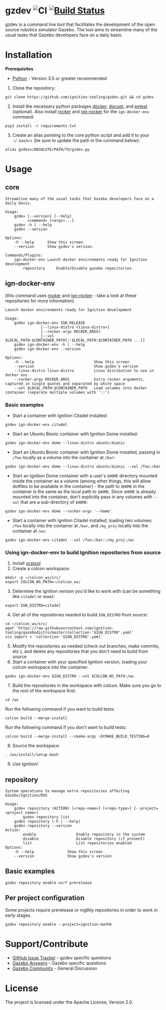 # gzdev ![CI](https://github.com/ignition-tooling/gzdev/workflows/CI/badge.svg) [![Build Status](https://build.osrfoundation.org/job/gzdev-ci-pr_any-xenial-amd64/badge/icon)](https://build.osrfoundation.org/job/gzdev-ci-pr_any-xenial-amd64)
gzdev is a command line tool that facilitates the development of the open source robotics simulator Gazebo. The tool aims to streamline many of the usual tasks that Gazebo developers face on a daily basis.

# Installation

**Prerequisites**
* [Python](https://www.python.org/downloads/) - Version 3.5 or greater recommended

1. Clone the repository:
```
git clone https://github.com/ignition-tooling/gzdev.git && cd gzdev
```

2. Install the necessary python packages [docker](https://pypi.org/project/docker), [docopt](https://pypi.org/project/docker/), and [pytest](https://pypi.org/project/pytest/) (optional). Also install [rocker](https://github.com/osrf/rocker) and [ign-rocker](https://github.com/adlarkin/ign-rocker) for the `ign-docker-env` command:
```
pip3 install -r requirements.txt
```

3. Create an alias pointing to the core python script and add it to your `~/.bashrc` (be sure to update the path in the command below):
```
alias gzdev=/ABSOLUTE/PATH/TO/gzdev.py
```

# Usage
## core
```
Streamline many of the usual tasks that Gazebo developers face on a daily basis.

Usage:
	gzdev [--version] [--help]
	      <command> [<args>...]
	gzdev -h | --help
	gzdev --version

Options:
	-h --help      Show this screen.
	--version      Show gzdev's version.

Commands/Plugins:
	ign-docker-env Launch docker environments ready for Ignition development
        repository     Enable/Disable gazebo repositories.
```

## ign-docker-env
(this command uses [rocker](https://github.com/osrf/rocker) and [ign-rocker](https://github.com/adlarkin/ign-rocker) - take a look at these repositories for more information)
```
Launch docker environments ready for Ignition development

Usage:
    gzdev ign-docker-env IGN_RELEASE
                [--linux-distro <linux-distro>]
                [--rocker-args ROCKER_ARGS]
                [--vol $LOCAL_PATH:$CONTAINER_PATH[::$LOCAL_PATH:$CONTAINER_PATH ...]]
    gzdev ign-docker-env -h | --help
    gzdev ign-docker-env --version

Options:
    -h --help                           Show this screen
    --version                           Show gzdev's version
    --linux-distro linux-distro         Linux distibution to use in docker env
    --rocker-args ROCKER_ARGS           Extra rocker arguments, captured in single quotes and separated by white space
    --vol $LOCAL_PATH:$CONTAINER_PATH   Load volumes into docker container (separate multiple volumes with '::')
```

### Basic examples
* Start a container with Ignition Citadel installed:
```
gzdev ign-docker-env citadel
```
* Start an Ubuntu Bionic container with Ignition Dome installed:
```
gzdev ign-docker-env dome --linux-distro ubuntu:bionic
```
* Start an Ubuntu Bionic container with Ignition Dome installed, passing in `/foo` locally as a volume into the container at `/bar`:
```
gzdev ign-docker-env dome --linux-distro ubuntu:bionic --vol /foo:/bar
```
* Start an Ignition Dome container with a user's `$HOME` directory mounted inside the container as a volume (among other things, this will allow dotfiles to be available in the container) - the path to `$HOME` in the container is the same as the local path to `$HOME`. Since `$HOME` is already mounted into the container, don't explicitly pass in any volumes with `--vol` that are a sub-directory of `$HOME`:
```
gzdev ign-docker-env dome --rocker-args '--home'
```
* Start a container with Ignition Citadel installed, loading two volumes: `/foo` locally into the container at `/bar`, and `/my_proj` locally into the container at `/ws`:
```
gzdev ign-docker-env citadel --vol /foo:/bar::/my_proj:/ws
```

### Using ign-docker-env to build Ignition repositories from source
1. Install [vcstool](https://github.com/dirk-thomas/vcstool)
2. Create a colcon workspace:
```
mkdir -p ~/colcon_ws/src/
export COLCON_WS_PATH=~/colcon_ws/
```
3. Determine the ignition version you'd like to work with (can be something like `citadel` or `dome`):
```
export IGN_DISTRO=citadel
```
4. Get all of the repositories needed to build `IGN_DISTRO` from source:
```
cd ~/colcon_ws/src/
wget 'https://raw.githubusercontent.com/ignition-tooling/gazebodistro/master/collection-'$IGN_DISTRO'.yaml'
vcs import < 'collection-'$IGN_DISTRO'.yaml'
```
5. Modify the repositories as needed (check out branches, make commits, etc.), and delete any repositories that you don't need to build from source
6. Start a container with your specified Ignition version, loading your colcon workspace into the container:
```
gzdev ign-docker-env $IGN_DISTRO --vol $COLCON_WS_PATH:/ws
```
7. Build the repositories in the workspace with colcon.
Make sure you go to the root of the workspace first:
```
cd /ws
```
Run the following command if you want to build tests:
```
colcon build --merge-install
```
Run the following command if you don't want to build tests:
```
colcon build --merge-install --cmake-args -DCMAKE_BUILD_TESTING=0
```
8. Source the workspace:
```
. /ws/install/setup.bash
```
9. Use Ignition!

## repository
```
System operations to manage extra repositories affecting Gazebo/Ignition/ROS

Usage:
	gzdev repository (ACTION) [<repo-name>] [<repo-type>] [--project=<project_name>]
        gzdev repository list
	gzdev repository (-h | --help)
	gzdev repository --version
Action:
        enable                  Enable repository in the system
        disable                 Disable repository (if present)
        list                    List repositories enabled
Options:
	-h --help               Show this screen
	--version               Show gzdev's version
```
## Basic examples
`gzdev repository enable osrf prerelease`

## Per project configuration
Some projects require prerelease or nigthly repositories in order to work in early
stages.

`gzdev repository enable --project=ignition-math6`

# Support/Contribute
* [GitHub Issue Tracker](https://github.com/ignition-tooling/gzdev/issues) - gzdev specific questions
* [Gazebo Answers](http://answers.gazebosim.org) - Gazebo specific questions
* [Gazebo Community](https://community.gazebosim.org) - General Discussion

# License
The project is licensed under the Apache License, Version 2.0.
